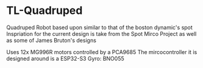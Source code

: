 # TL-Quadruped
Quadruped Robot based upon similar to that of the boston dynamic's spot
Inspriation for the current design is take from the Spot Mirco Project as well as some of James Bruton's designs

Uses 12x MG996R motors controlled by a PCA9685
The mircocontroller it is designed around is a ESP32-S3
Gyro: BNO055
